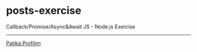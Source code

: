 # posts-exercise

Callback/Promise/Async&Await JS - Node.js Exercise

---

[Patika Profilim](https://app.patika.dev/alpk)
